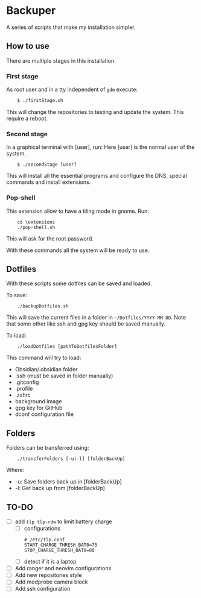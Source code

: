 # Backuper

A series of scripts that make my installation simpler.

## How to use
There are multiple stages in this installation.
### First stage
As root user and in a tty independent of `gdm` execute:

```bash
    $ ./firstStage.sh
```

This will change the repositories to testing and update the system. This require a reboot.

### Second stage

In a graphical terminal with [user], run:
Here [user] is the normal user of the system.

```
    $ ./secondStage [user]
```

This will install all the essential programs and configure the DNS, special commands and install extensions.

### Pop-shell

This extension allow to have a tiling mode in gnome. Run:

```
    cd \extensions
    ./pop-shell.sh
```

This will ask for the root password.

With these commands all the system will be ready to use.

## Dotfiles

With these scripts some dotfiles can be saved and loaded.

To save:

```
    ./backupDotfiles.sh
```

This will save the current files in a folder in `~/Dotfiles/YYYY-MM-DD`.
Note that some other like ssh and gpg key should be saved manually.

To load:

```
    ./loadDotfiles [pathToDotfilesFolder]
```
This command will try to load:

- Obsidian/.obsidian folder
- .ssh (must be saved in folder manually)
- .gitconfig
- .profile
- .zshrc
- background image
- gpg key for GitHub
- dconf configuration file

## Folders
Folders can be transferred using:

```
    ./transferFolders [-u|-l] [folderBackUp]
```
Where:
- -u: Save folders back up in [folderBackUp]
- -l: Get back up from [folderBackUp]

## TO-DO
- [ ] add `tlp tlp-rdw` to limit battery charge
	- [ ] configurations
		```
        # /etc/tlp.conf
        START_CHARGE_THRESH_BAT0=75
		STOP_CHARGE_THRESH_BAT0=80
        ```
	- [ ] detect if it is a laptop
- [ ] Add ranger and neovim configurations
- [ ] Add new repositories style
- [ ] Add modprobe camera block
- [ ] Add ssh configuration
